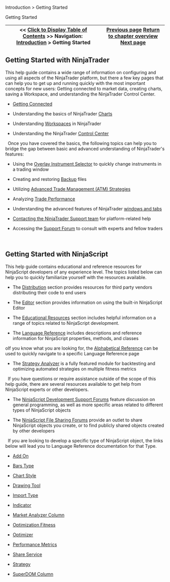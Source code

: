 ﻿
Introduction \> Getting Started

Getting Started

| \<\< [Click to Display Table of Contents](getting_started_operations.md) \>\> **Navigation:**     [Introduction](introduction-1.md) \> Getting Started | [Previous page](introduction-1.md) [Return to chapter overview](introduction-1.md) [Next page](getting_help__support-1.md) |
| --- | --- |
## Getting Started with NinjaTrader
This help guide contains a wide range of information on configuring and using all aspects of the NinjaTrader platform, but there a few key pages that can help you to get up and running quickly with the most important concepts for new users: Getting connected to market data, creating charts, saving a Workspace, and understanding the NinjaTrader Control Center.
 
- [Getting Connected](connecting-1.md) 

- Understanding the basics of NinjaTrader [Charts](charts-1.md)

- Understanding [Workspaces](workspaces_menu-1.md) in NinjaTrader

- Understanding the NinjaTrader [Control Center](control_center-1.md)

 
Once you have covered the basics, the following topics can help you to bridge the gap between basic and advanced understanding of NinjaTrader's features:
 
- Using the [Overlay Instrument Selector](instrument_overlay_selector-1.md) to quickly change instruments in a trading window

- Creating and restoring [Backup](backup__restore-1.md) files

- Utilizing [Advanced Trade Management (ATM) Strategies](advanced_trade_management_atm-1.md)

- Analyzing [Trade Performance](trade_performance-1.md)

- Understanding the advanced features of NinjaTrader [windows and tabs](window_tabs-1.md)

- [Contacting the NinjaTrader Support team](https://support.ninjatrader.com) for platform\-related help

- Accessing the [Support Forum](https://forum.ninjatrader.com/) to consult with experts and fellow traders

 
## Getting Started with NinjaScript
This help guide contains educational and reference resources for NinjaScript developers of any experience level. The topics listed below can help you to quickly familiarize yourself with the resources available.
 
- The [Distribution](distribution-1.md) section provides resources for third party vendors distributing their code to end users

- The [Editor](editor-1.md) section provides information on using the built\-in NinjaScript Editor

- The [Educational Resources](educational_resources-1.md) section includes helpful information on a range of topics related to NinjaScript development.

- The [Language Reference](language_reference_wip-1.md) includes descriptions and reference information for NinjaScript properties, methods, and classes

oIf you know what you are looking for, the [Alphabetical Reference](alphabetical_reference-1.md) can be used to quickly navigate to a specific Language Reference page

- The [Strategy Analyzer](strategy_analyzer-1.md) is a fully featured module for backtesting and optimizing automated strategies on multiple fitness metrics

 
If you have questions or require assistance outside of the scope of this help guide, there are several resources available to get help from NinjaScript experts or other developers.
 
- The [NinjaScript Development Support Forums](https://forum.ninjatrader.com/forum/ninjatrader-8/add-on-development) feature discussion on general programming, as well as more specific areas related to different types of NinjaScript objects

- The [NinjaScript File Sharing Forums](https://forum.ninjatrader.com/forum/ninjascript-file-sharing/ninjascript-file-sharing-discussion) provide an outlet to share NinjaScript objects you create, or to find publicly shared objects created by other developers

 
If you are looking to develop a specific type of NinjaScript object, the links below will lead you to Language Reference documentation for that Type.
 
- [Add On](add_on-1.md)

- [Bars Type](bars_type-1.md)

- [Chart Style](chart_style-1.md)

- [Drawing Tool](drawing_tools-1.md)

- [Import Type](import_type-1.md)

- [Indicator](indicator-1.md)

- [Market Analyzer Column](market_analyzer_column-1.md)

- [Optimization Fitness](optimization_fitness-1.md)

- [Optimizer](optimizer-1.md)

- [Performance Metrics](performance_metrics-1.md)

- [Share Service](share_service-1.md)

- [Strategy](strategy-1.md)

- [SuperDOM Column](superdom_column-1.md)
